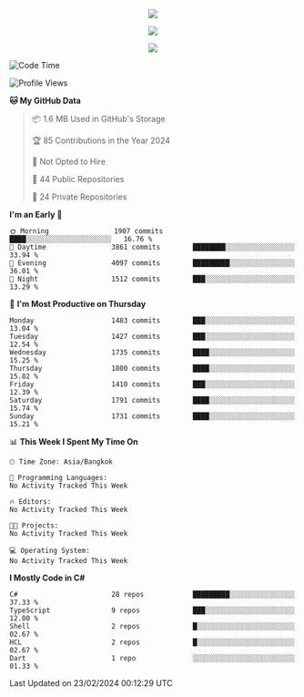 <p align="center">
  <a href="say-hi.gif"> 
    <img align="center" src="say-hi.gif"/>
  </a>
</p>
<p align="center">
  <a href="https://github.com/htthinh1999">
    <img align="center" src="https://github-readme-stats-kappa-pink.vercel.app/api?username=htthinh1999&show_icons=true&count_private=true&theme=dracula"/>
  </a>
</p>
<p align="center">
  <a href="https://github.com/htthinh1999">
    <img src="https://github-readme-stats-kappa-pink.vercel.app/api/top-langs/?username=htthinh1999&layout=compact&langs_count=6&count_private=true&hide=tsql,hlsl,glsl,shaderlab&theme=dracula"/>
  </a>
</p>

<!--START_SECTION:waka-->
![Code Time](http://img.shields.io/badge/Code%20Time-0%20secs-blue)

![Profile Views](http://img.shields.io/badge/Profile%20Views-0-blue)

**🐱 My GitHub Data** 

> 📦 1.6 MB Used in GitHub's Storage 
 > 
> 🏆 85 Contributions in the Year 2024
 > 
> 🚫 Not Opted to Hire
 > 
> 📜 44 Public Repositories 
 > 
> 🔑 24 Private Repositories 
 > 
**I'm an Early 🐤** 

```text
🌞 Morning                1907 commits        ████░░░░░░░░░░░░░░░░░░░░░   16.76 % 
🌆 Daytime                3861 commits        ████████░░░░░░░░░░░░░░░░░   33.94 % 
🌃 Evening                4097 commits        █████████░░░░░░░░░░░░░░░░   36.01 % 
🌙 Night                  1512 commits        ███░░░░░░░░░░░░░░░░░░░░░░   13.29 % 
```
📅 **I'm Most Productive on Thursday** 

```text
Monday                   1483 commits        ███░░░░░░░░░░░░░░░░░░░░░░   13.04 % 
Tuesday                  1427 commits        ███░░░░░░░░░░░░░░░░░░░░░░   12.54 % 
Wednesday                1735 commits        ████░░░░░░░░░░░░░░░░░░░░░   15.25 % 
Thursday                 1800 commits        ████░░░░░░░░░░░░░░░░░░░░░   15.82 % 
Friday                   1410 commits        ███░░░░░░░░░░░░░░░░░░░░░░   12.39 % 
Saturday                 1791 commits        ████░░░░░░░░░░░░░░░░░░░░░   15.74 % 
Sunday                   1731 commits        ████░░░░░░░░░░░░░░░░░░░░░   15.21 % 
```


📊 **This Week I Spent My Time On** 

```text
🕑︎ Time Zone: Asia/Bangkok

💬 Programming Languages: 
No Activity Tracked This Week

🔥 Editors: 
No Activity Tracked This Week

🐱‍💻 Projects: 
No Activity Tracked This Week

💻 Operating System: 
No Activity Tracked This Week
```

**I Mostly Code in C#** 

```text
C#                       28 repos            █████████░░░░░░░░░░░░░░░░   37.33 % 
TypeScript               9 repos             ███░░░░░░░░░░░░░░░░░░░░░░   12.00 % 
Shell                    2 repos             █░░░░░░░░░░░░░░░░░░░░░░░░   02.67 % 
HCL                      2 repos             █░░░░░░░░░░░░░░░░░░░░░░░░   02.67 % 
Dart                     1 repo              ░░░░░░░░░░░░░░░░░░░░░░░░░   01.33 % 
```




 Last Updated on 23/02/2024 00:12:29 UTC
<!--END_SECTION:waka-->

